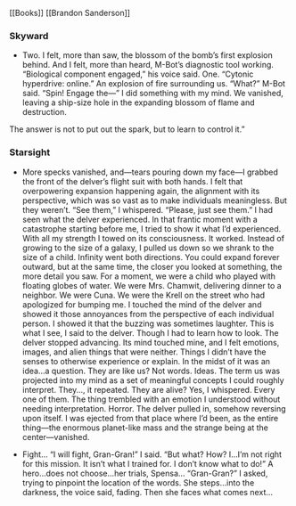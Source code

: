 [[Books]] [[Brandon Sanderson]]
### Skyward
- Two.
I felt, more than saw, the blossom of the bomb’s first explosion behind. And I felt, more than heard, M-Bot’s diagnostic tool working.
“Biological component engaged,” his voice said.
One.
“Cytonic hyperdrive: online.”
An explosion of fire surrounding us.
“What?” M-Bot said. “Spin! Engage the—”
I did something with my mind.
We vanished, leaving a ship-size hole in the expanding blossom of flame and destruction.

The answer is not to put out the spark, but to learn to control it.”

### Starsight
- More specks vanished, and—tears pouring down my face—I grabbed the front of the delver’s flight suit with both hands. I felt that overpowering expansion happening again, the alignment with its perspective, which was so vast as to make individuals meaningless.
But they weren’t.
“See them,” I whispered. “Please, just see them.”
I had seen what the delver experienced. In that frantic moment with a catastrophe starting before me, I tried to show it what I’d experienced. With all my strength I towed on its consciousness.
It worked. Instead of growing to the size of a galaxy, I pulled us down so we shrank to the size of a child. Infinity went both directions. You could expand forever outward, but at the same time, the closer you looked at something, the more detail you saw.
For a moment, we were a child who played with floating globes of water. We were Mrs. Chamwit, delivering dinner to a neighbor. We were Cuna. We were the Krell on the street who had apologized for bumping me. I touched the mind of the delver and showed it those annoyances from the perspective of each individual person. I showed it that the buzzing was sometimes laughter.
This is what I see, I said to the delver. Though I had to learn how to look.
The delver stopped advancing. Its mind touched mine, and I felt emotions, images, and alien things that were neither. Things I didn’t have the senses to otherwise experience or explain. In the midst of it was an idea…a question.
They are like us?
Not words. Ideas. The term us was projected into my mind as a set of meaningful concepts I could roughly interpret.
They…, it repeated. They are alive?
Yes, I whispered. Every one of them.
The thing trembled with an emotion I understood without needing interpretation. Horror.
The delver pulled in, somehow reversing upon itself. I was ejected from that place where I’d been, as the entire thing—the enormous planet-like mass and the strange being at the center—vanished.

- Fight…
“I will fight, Gran-Gran!” I said. “But what? How? I…I’m not right for this mission. It isn’t what I trained for. I don’t know what to do!”
A hero…does not choose…her trials, Spensa…
“Gran-Gran?” I asked, trying to pinpoint the location of the words.
She steps…into the darkness, the voice said, fading. Then she faces what comes next…